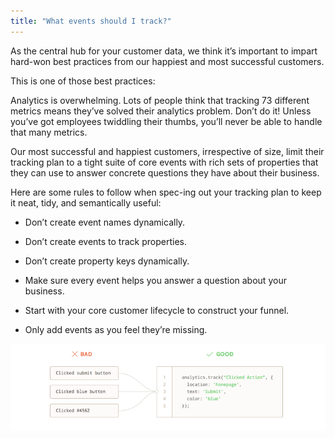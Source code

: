 ```yaml
---
title: "What events should I track?"
---
```


As the central hub for your customer data, we think it’s important to impart hard-won best practices from our happiest and most successful customers.

This is one of those best practices:

Analytics is overwhelming. Lots of people think that tracking 73 different metrics means they’ve solved their analytics problem. Don’t do it! Unless you’ve got employees twiddling their thumbs, you’ll never be able to handle that many metrics.

Our most successful and happiest customers, irrespective of size, limit their tracking plan to a tight suite of core events with rich sets of properties that they can use to answer concrete questions they have about their business.

Here are some rules to follow when spec-ing out your tracking plan to keep it neat, tidy, and semantically useful:

*   Don’t create event names dynamically.
    
*   Don’t create events to track properties.
    
*   Don’t create property keys dynamically.
    
*   Make sure every event helps you answer a question about your business.
    
*   Start with your core customer lifecycle to construct your funnel.
    
*   Only add events as you feel they’re missing.
    

![](../../images/asset_nVdJ3ZyA.png)
